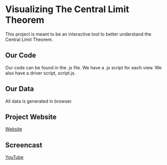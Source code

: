 # Visualizing The Central Limit Theorem

This project is meant to be an interactive tool to better understand the Central Limit Theorem.

## Our Code

Our code can be found in the .js file. We have a .js script for each view. We also have a driver script, script.js.

## Our Data

All data is generated in browser.

## Project Website
[Website](https://vaisuliafu.github.io/dataviscourse-VisualizingTheCentralLimitTheorem/)

## Screencast
[YouTube](https://www.youtube.com/watch?v=RDMKx-tn5kY&feature=youtu.be)
